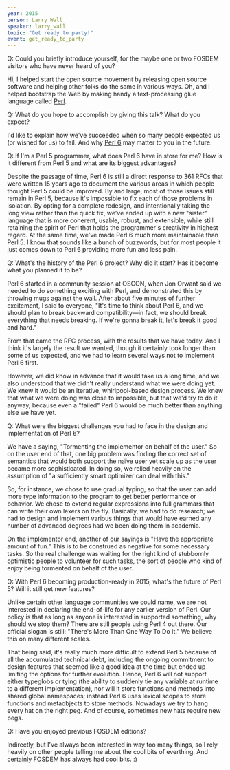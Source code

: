 ```yaml
---
year: 2015
person: Larry Wall 
speaker: larry_wall 
topic: "Get ready to party!"
event: get_ready_to_party
---
```


Q: Could you briefly introduce yourself, for the maybe one or two
FOSDEM visitors who have never heard of you?

Hi, I helped start the open source movement by releasing open source software
and helping other folks do the same in various ways.  Oh, and I helped
bootstrap the Web by making handy a text-processing glue language called [Perl](https://www.perl.org/).

Q: What do you hope to accomplish by giving this talk? What do you expect?

I'd like to explain how we've succeeded when so many people expected us
(or wished for us) to fail.  And why [Perl 6](http://www.perl6.org/) may matter to you in the future.

Q: If I'm a Perl 5 programmer, what does Perl 6 have in store for me?
How is it different from Perl 5 and what are its biggest advantages?

Despite the passage of time, Perl 6 is still a direct response to 361
RFCs that were written 15 years ago to document the various areas in
which people thought Perl 5 could be improved.  By and large, most of
those issues still remain in Perl 5, because it's impossible to fix each
of those problems in isolation.  By opting for a complete redesign,
and intentionally taking the long view rather than the quick fix,
we've ended up with a new "sister" language that is more coherent, usable, robust,
and extensible, while still retaining the spirit of Perl that holds the
programmer's creativity in highest regard.  At the same time, we've made
Perl 6 much more maintainable than Perl 5.  I know that sounds like a
bunch of buzzwords, but for most people it just comes down to Perl 6
providing more fun and less pain.

Q: What's the history of the Perl 6 project? Why did it start? Has it
become what you planned it to be?

Perl 6 started in a community session at OSCON, when Jon Orwant said
we needed to do something exciting with Perl, and demonstrated this by
throwing mugs against the wall.  After about five minutes of further
excitement, I said to everyone, "It's time to think about Perl 6, and we
should plan to break backward compatibility—in fact, we should break
everything that needs breaking.  If we're gonna break it, let's break it
good and hard."

From that came the RFC process, with the results that we have today.
And I think it's largely the result we wanted, though it certainly
took longer than some of us expected, and we had to learn several ways
not to implement Perl 6 first.

However, we did know in advance that it would take us a long time, and
we also understood that we didn't really understand what we were doing yet.
We knew it would be an iterative, whirlpool-based design process.  We knew
that what we were doing was close to impossible, but that we'd try to
do it anyway, because even a "failed" Perl 6 would be much better than
anything else we have yet.

Q: What were the biggest challenges you had to face in the design and
implementation of Perl 6?

We have a saying, "Tormenting the implementor on behalf of the user."
So on the user end of that, one big problem was finding the correct set
of semantics that would both support the naïve user yet scale up as
the user became more sophisticated.  In doing so, we relied heavily on
the assumption of "a sufficiently smart optimizer can deal with this."

So, for instance, we chose to use gradual typing, so that the user can
add more type information to the program to get better performance or
behavior.  We chose to extend regular expressions into full grammars
that can write their own lexers on the fly.  Basically, we had to do
research; we had to design and implement various things that would have
earned any number of advanced degrees had we been doing them in academia.

On the implementor end, another of our sayings is "Have the appropriate
amount of fun."  This is to be construed as negative for some necessary
tasks.  So the real challenge was waiting for the right kind of stubbornly
optimistic people to volunteer for such tasks, the sort of people who
kind of enjoy being tormented on behalf of the user.

Q: With Perl 6 becoming production-ready in 2015, what's the future
of Perl 5? Will it still get new features?

Unlike certain other language communities we could name, we are not
interested in declaring the end-of-life for any earlier version of Perl.
Our policy is that as long as anyone is interested in supported something,
why should we stop them?  There are still people using Perl 4 out there.
Our official slogan is still: "There's More Than One Way To Do It."
We believe this on many different scales.

That being said, it's really much more difficult to extend Perl 5
because of all the accumulated technical debt, including the ongoing
commitment to design features that seemed like a good idea at the time
but ended up limiting the options for further evolution. Hence, Perl 6 will not support either typeglobs or tying (the ability to suddenly tie any variable at runtime to a different implementation), nor will it store functions and methods into shared global namespaces; instead Perl 6 uses lexical scopes to store functions and metaobjects to store methods.  Nowadays we try to hang every hat on the right peg.  And of course, sometimes new hats require new pegs.

Q: Have you enjoyed previous FOSDEM editions?

Indirectly, but I've always been interested in way too many things, so I
rely heavily on other people telling me about the cool bits of everthing.
And certainly FOSDEM has always had cool bits.  :)

